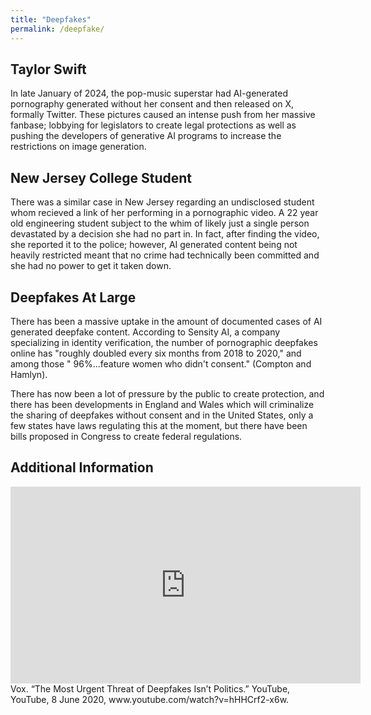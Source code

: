 ```yaml
---
title: "Deepfakes"
permalink: /deepfake/
---
```


## Taylor Swift

In late January of 2024, the pop-music superstar had AI-generated pornography generated without her consent and then released on X, formally Twitter. These pictures caused an intense push from her massive fanbase; lobbying for legislators to create legal protections as well as pushing the developers of generative AI programs to increase the restrictions on image generation.

## New Jersey College Student

There was a similar case in New Jersey regarding an undisclosed student whom recieved a link of her performing in a pornographic video. A 22 year old engineering student subject to the whim of likely just a single person devastated by a decision she had no part in. In fact, after finding the video, she reported it to the police; however, AI generated content being not heavily restricted meant that no crime had technically been committed and she had no power to get it taken down.

## Deepfakes At Large

There has been a massive uptake in the amount of documented cases of AI generated deepfake content. According to Sensity AI, a company specializing in identity verification, the number of pornographic deepfakes online has "roughly doubled every six months from 2018 to 2020," and among those " 96%...feature women who didn't consent." (Compton and Hamlyn).

There has now been a lot of pressure by the public to create protection, and there has been developments in England and Wales which will criminalize the sharing of deepfakes without consent and in the United States, only a few states have laws regulating this at the moment, but there have been bills proposed in Congress to create federal regulations.

## Additional Information

<iframe width="560" height="315" src="https://www.youtube.com/embed/hHHCrf2-x6w?si=ILO1JMwCF_KcdmXD" title="YouTube video player" frameborder="0" allow="accelerometer; autoplay; clipboard-write; encrypted-media; gyroscope; picture-in-picture; web-share" referrerpolicy="strict-origin-when-cross-origin" allowfullscreen></iframe>

<figcaption> Vox. “The Most Urgent Threat of Deepfakes Isn’t Politics.” YouTube, YouTube, 8 June 2020, www.youtube.com/watch?v=hHHCrf2-x6w. </figcaption>
